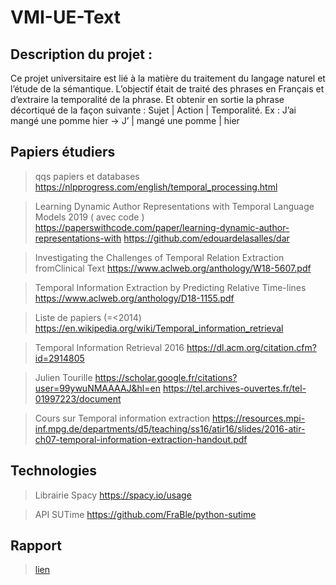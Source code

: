 # VMI-UE-Text

## Description du projet :

Ce projet universitaire est lié à la matière du traitement du langage naturel et l’étude de la sémantique.
L’objectif était de traité des phrases en Français et d’extraire la temporalité de la phrase. Et obtenir en sortie la phrase décortiqué de la façon suivante : Sujet | Action | Temporalité. Ex : J’ai mangé une pomme hier -> J’ | mangé une pomme | hier

## Papiers étudiers

> qqs papiers et databases
https://nlpprogress.com/english/temporal_processing.html

> Learning Dynamic Author Representations with Temporal Language Models 2019 ( avec code )
https://paperswithcode.com/paper/learning-dynamic-author-representations-with
https://github.com/edouardelasalles/dar

> Investigating the Challenges of Temporal Relation Extraction fromClinical Text
https://www.aclweb.org/anthology/W18-5607.pdf

> Temporal Information Extraction by Predicting Relative Time-lines
https://www.aclweb.org/anthology/D18-1155.pdf

> Liste de papiers (=<2014)
https://en.wikipedia.org/wiki/Temporal_information_retrieval

> Temporal Information Retrieval 2016
https://dl.acm.org/citation.cfm?id=2914805

> Julien Tourille
https://scholar.google.fr/citations?user=99ywuNMAAAAJ&hl=en
https://tel.archives-ouvertes.fr/tel-01997223/document

> Cours sur Temporal information extraction
https://resources.mpi-inf.mpg.de/departments/d5/teaching/ss16/atir16/slides/2016-atir-ch07-temporal-information-extraction-handout.pdf

## Technologies

> Librairie Spacy
https://spacy.io/usage

> API SUTime
https://github.com/FraBle/python-sutime

## Rapport
> [lien](https://drive.google.com/file/d/1jmu_ngdN32t62jsKpQ_sb_AqL_0Aw5xH/view?usp=sharing)
